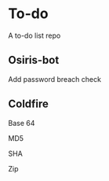 # To-do
A to-do list repo

## Osiris-bot

Add password breach check

## Coldfire

Base 64 

MD5

SHA

Zip
